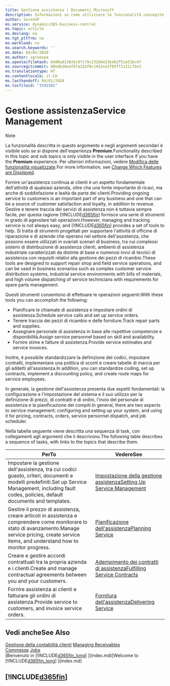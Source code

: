 ```yaml
---
title: Gestione assistenza | Documenti Microsoft
description: Informazioni su come utilizzare le funzionalità concepite per supportare l'attività di officine di riparazione e le operazioni di assistenza su campo.
author: SorenGP
ms.service: dynamics365-business-central
ms.topic: article
ms.devlang: na
ms.tgt_pltfrm: na
ms.workload: na
ms.search.keywords: ''
ms.date: 04/01/2020
ms.author: sgroespe
ms.openlocfilehash: 6490ad13833c97c79c232b6433b4b2f51e51bc4f
ms.sourcegitcommit: 88e4b30eaf6fa32af0c1452ce2f85ff1111c75e2
ms.translationtype: HT
ms.contentlocale: it-CH
ms.lasthandoff: 04/01/2020
ms.locfileid: "3192381"
---
```

# <a name="service-management"></a><span data-ttu-id="73932-103">Gestione assistenza</span><span class="sxs-lookup"><span data-stu-id="73932-103">Service Management</span></span>
> [!NOTE]
> <span data-ttu-id="73932-104">La funzionalità descritta in questo argomento e negli argomenti secondari è visibile solo se si dispone dell'esperienza **Premium**.</span><span class="sxs-lookup"><span data-stu-id="73932-104">Functionality described in this topic and sub topics is only visible in the user interface if you have the **Premium** experience.</span></span> <span data-ttu-id="73932-105">Per ulteriori informazioni, vedere [Modifica delle funzionalità visualizzate](ui-experiences.md).</span><span class="sxs-lookup"><span data-stu-id="73932-105">For more information, see [Change Which Features are Displayed](ui-experiences.md).</span></span>

<span data-ttu-id="73932-106">Fornire un'assistenza continua ai clienti è un aspetto fondamentale dell'attività di qualsiasi azienda, oltre che una fonte importante di ricavi, ma anche di soddisfazione e lealtà da parte dei clienti.</span><span class="sxs-lookup"><span data-stu-id="73932-106">Providing ongoing service to customers is an important part of any business and one that can be a source of customer satisfaction and loyalty, in addition to revenue.</span></span> <span data-ttu-id="73932-107">Gestire e tenere traccia dei servizi di assistenza non è tuttavia sempre facile, per questa ragione [!INCLUDE[d365fin](includes/d365fin_md.md)] fornisce una serie di strumenti in grado di agevolare tali operazioni.</span><span class="sxs-lookup"><span data-stu-id="73932-107">However, managing and tracking service is not always easy, and [!INCLUDE[d365fin](includes/d365fin_md.md)] provides a set of tools to help.</span></span> <span data-ttu-id="73932-108">Si tratta di strumenti progettati per supportare l'attività di officine di riparazione e di aziende che operano nel settore dell'assistenza, che possono essere utilizzati in svariati scenari di business, tra cui complessi sistemi di distribuzione di assistenza clienti, ambienti di assistenza industriale caratterizzati da distinte di base e numerosi invvi di tecnici di assistenza con requisiti relativi alla gestione dei pezzi di ricambio.</span><span class="sxs-lookup"><span data-stu-id="73932-108">These tools are designed to support repair shop and field service operations, and can be used in business scenarios such as complex customer service distribution systems, industrial service environments with bills of materials, and high volume dispatching of service technicians with requirements for spare parts management.</span></span>  

 <span data-ttu-id="73932-109">Questi strumenti consentono di effettuare le operazioni seguenti:</span><span class="sxs-lookup"><span data-stu-id="73932-109">With these tools you can accomplish the following:</span></span>  

* <span data-ttu-id="73932-110">Pianificare le chiamate di assistenza e impostare ordini di assistenza.</span><span class="sxs-lookup"><span data-stu-id="73932-110">Schedule service calls and set up service orders.</span></span>  
* <span data-ttu-id="73932-111">Tenere traccia dei pezzi di ricambio e delle forniture.</span><span class="sxs-lookup"><span data-stu-id="73932-111">Track repair parts and supplies.</span></span>  
* <span data-ttu-id="73932-112">Assegnare personale di assistenza in base alle rispettive competenze e disponibilità.</span><span class="sxs-lookup"><span data-stu-id="73932-112">Assign service personnel based on skill and availability.</span></span>  
* <span data-ttu-id="73932-113">Fornire stime e fatture di assistenza.</span><span class="sxs-lookup"><span data-stu-id="73932-113">Provide service estimates and service invoices.</span></span>  

<span data-ttu-id="73932-114">Inoltre, è possibile standardizzare la definizione dei codici, impostare contratti, implementare una politica di sconti e creare tabelle di marcia per gli addetti all'assistenza.</span><span class="sxs-lookup"><span data-stu-id="73932-114">In addition, you can standardize coding, set up contracts, implement a discounting policy, and create route maps for service employees.</span></span>  

<span data-ttu-id="73932-115">In generale, la gestione dell'assistenza presenta due aspetti fondamentali: la configurazione e l'impostazione del sistema e il suo utilizzo per la definizione di prezzi, di contratti e di ordini, l'invio del personale di assistenza e la pianificazione dei compiti.</span><span class="sxs-lookup"><span data-stu-id="73932-115">In general, there are two aspects to service management: configuring and setting up your system, and using it for pricing, contracts, orders, service personnel dispatch, and job scheduler.</span></span>  

<span data-ttu-id="73932-116">Nella tabella seguente viene descritta una sequenza di task, con collegamenti agli argomenti che li descrivono.</span><span class="sxs-lookup"><span data-stu-id="73932-116">The following table describes a sequence of tasks, with links to the topics that describe them.</span></span>   

|<span data-ttu-id="73932-117">**Per**</span><span class="sxs-lookup"><span data-stu-id="73932-117">**To**</span></span>|<span data-ttu-id="73932-118">**Vedere**</span><span class="sxs-lookup"><span data-stu-id="73932-118">**See**</span></span>|  
|------------|-------------|  
|<span data-ttu-id="73932-119">Impostare la gestione dell'assistenza, tra cui codici guasto, criteri, documenti e modelli predefiniti.</span><span class="sxs-lookup"><span data-stu-id="73932-119">Set up Service Management, including fault codes, policies, default documents and templates.</span></span>|[<span data-ttu-id="73932-120">Impostazione della gestione assistenza</span><span class="sxs-lookup"><span data-stu-id="73932-120">Setting Up Service Management</span></span>](service-setup-service.md)|  
|<span data-ttu-id="73932-121">Gestire il prezzo di assistenza, creare articoli in assistenza e comprendere come monitorare lo stato di avanzamento.</span><span class="sxs-lookup"><span data-stu-id="73932-121">Manage service pricing, create service items, and understand how to monitor progress.</span></span>|[<span data-ttu-id="73932-122">Pianificazione dell'assistenza</span><span class="sxs-lookup"><span data-stu-id="73932-122">Planning Service</span></span>](service-plan-service.md)|  
|<span data-ttu-id="73932-123">Creare e gestire accordi contrattuali tra la propria azienda e i clienti.</span><span class="sxs-lookup"><span data-stu-id="73932-123">Create and manage contractual agreements between you and your customers.</span></span>|[<span data-ttu-id="73932-124">Adempimento dei contratti di assistenza</span><span class="sxs-lookup"><span data-stu-id="73932-124">Fulfilling Service Contracts</span></span>](service-fulfill-service-contracts.md)|  
|<span data-ttu-id="73932-125">Fornire assistenza ai clienti e fatturare gli ordini di assistenza.</span><span class="sxs-lookup"><span data-stu-id="73932-125">Provide service to customers, and invoice service orders.</span></span>|[<span data-ttu-id="73932-126">Fornitura dell'assistenza</span><span class="sxs-lookup"><span data-stu-id="73932-126">Delivering Service</span></span>](service-deliver-service.md)|  

## <a name="see-also"></a><span data-ttu-id="73932-127">Vedi anche</span><span class="sxs-lookup"><span data-stu-id="73932-127">See Also</span></span>  
<span data-ttu-id="73932-128">[Gestione della contabilità clienti](receivables-manage-receivables.md) </span><span class="sxs-lookup"><span data-stu-id="73932-128">[Managing Receivables](receivables-manage-receivables.md) </span></span>  
<span data-ttu-id="73932-129">[Commesse](projects-how-create-jobs.md) </span><span class="sxs-lookup"><span data-stu-id="73932-129">[Jobs](projects-how-create-jobs.md) </span></span>  
<span data-ttu-id="73932-130">[Benvenuto in [!INCLUDE[d365fin_long](includes/d365fin_long_md.md)] ](index.md)</span><span class="sxs-lookup"><span data-stu-id="73932-130">[Welcome to [!INCLUDE[d365fin_long](includes/d365fin_long_md.md)] ](index.md)</span></span>

## [!INCLUDE[d365fin](includes/free_trial_md.md)]  
